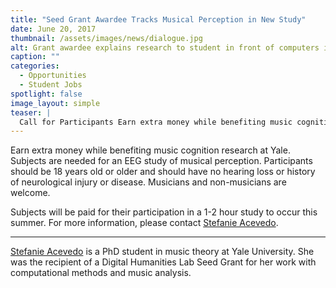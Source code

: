 ```yaml
---
title: "Seed Grant Awardee Tracks Musical Perception in New Study"
date: June 20, 2017
thumbnail: /assets/images/news/dialogue.jpg
alt: Grant awardee explains research to student in front of computers in Bass Library.
caption: ""
categories: 
  - Opportunities
  - Student Jobs
spotlight: false 
image_layout: simple
teaser: |
  Call for Participants Earn extra money while benefiting music cognition research at Yale. Subjects are needed for an EEG study of musical perception. Participants should be 18 years old or older and should have no hearing loss or history of neurological injury or disease. Musicians and non-musicians are welcome.
---
```

   
Earn extra money while benefiting music cognition research at Yale. Subjects are needed for an EEG study of musical perception. Participants should be 18 years old or older and should have no hearing loss or history of neurological injury or disease. Musicians and non-musicians are welcome.
    
Subjects will be paid for their participation in a 1-2 hour study to occur this summer. For more information, please contact [Stefanie Acevedo](mailto:stefanie.acevedo@yale.edu).
    
---

[Stefanie Acevedo](http://yalemusic.yale.edu/people/stefanie-acevedo) is a PhD student in music theory at Yale University. She was the recipient of a Digital Humanities Lab Seed Grant for her work with computational methods and music analysis.